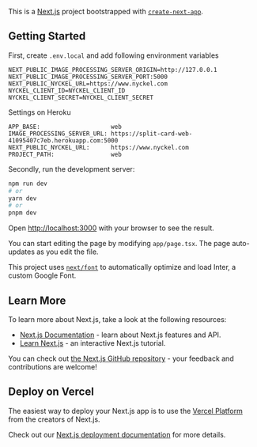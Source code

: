 This is a [Next.js](https://nextjs.org/) project bootstrapped with [`create-next-app`](https://github.com/vercel/next.js/tree/canary/packages/create-next-app).

## Getting Started

First, create `.env.local` and add following environment variables

```
NEXT_PUBLIC_IMAGE_PROCESSING_SERVER_ORIGIN=http://127.0.0.1
NEXT_PUBLIC_IMAGE_PROCESSING_SERVER_PORT:5000
NEXT_PUBLIC_NYCKEL_URL=https://www.nyckel.com
NYCKEL_CLIENT_ID=NYCKEL_CLIENT_ID
NYCKEL_CLIENT_SECRET=NYCKEL_CLIENT_SECRET
```
Settings on Heroku
```
APP_BASE:                    web
IMAGE_PROCESSING_SERVER_URL: https://split-card-web-41095407c7eb.herokuapp.com:5000
NEXT_PUBLIC_NYCKEL_URL:      https://www.nyckel.com
PROJECT_PATH:                web
```

Secondly, run the development server:

```bash
npm run dev
# or
yarn dev
# or
pnpm dev
```

Open [http://localhost:3000](http://localhost:3000) with your browser to see the result.

You can start editing the page by modifying `app/page.tsx`. The page auto-updates as you edit the file.

This project uses [`next/font`](https://nextjs.org/docs/basic-features/font-optimization) to automatically optimize and load Inter, a custom Google Font.

## Learn More

To learn more about Next.js, take a look at the following resources:

- [Next.js Documentation](https://nextjs.org/docs) - learn about Next.js features and API.
- [Learn Next.js](https://nextjs.org/learn) - an interactive Next.js tutorial.

You can check out [the Next.js GitHub repository](https://github.com/vercel/next.js/) - your feedback and contributions are welcome!

## Deploy on Vercel

The easiest way to deploy your Next.js app is to use the [Vercel Platform](https://vercel.com/new?utm_medium=default-template&filter=next.js&utm_source=create-next-app&utm_campaign=create-next-app-readme) from the creators of Next.js.

Check out our [Next.js deployment documentation](https://nextjs.org/docs/deployment) for more details.

